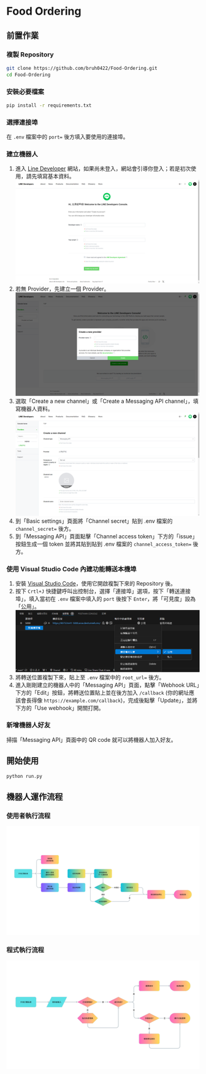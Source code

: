 # Food Ordering

## 前置作業
### 複製 Repository
```bash
git clone https://github.com/bruh0422/Food-Ordering.git
cd Food-Ordering
```

### 安裝必要檔案
```bash
pip install -r requirements.txt
```

### 選擇連接埠
在 `.env` 檔案中的 `port=` 後方填入要使用的連接埠。

### 建立機器人
1. 進入 [Line Developer](https://developers.line.biz/console/) 網站，如果尚未登入，網站會引導你登入；若是初次使用，請先填寫基本資料。
![填寫基本資料](readme_image\1.png)
2. 若無 Provider，先建立一個 Provider。
![建立 Provider](readme_image\2.png)
3. 選取「Create a new channel」或「Create a Messaging API channel」，填寫機器人資料。
![建立機器人](readme_image\3.png)
4. 到「Basic settings」頁面將「Channel secret」貼到 .env 檔案的 `channel_secret=` 後方。
5. 到「Messaging API」頁面點擊「Channel access token」下方的「issue」按鈕生成一個 token 並將其貼到貼到 .env 檔案的 `channel_access_token=` 後方。

### 使用 Visual Studio Code 內建功能轉送本機埠
1. 安裝 [Visual Studio Code](https://code.visualstudio.com/)，使用它開啟複製下來的 Repository 後。
2. 按下 `Crtl+J` 快捷鍵呼叫出控制台，選擇「連接埠」選項，按下「轉送連接埠」，填入當初在 `.env` 檔案中填入的 `port` 後按下 `Enter`，將「可見度」設為「公用」。
![轉送本機埠](readme_image\4.png)
3. 將轉送位置複製下來，貼上至 `.env` 檔案中的 `root_url=` 後方。
4. 進入剛剛建立的機器人中的「Messaging API」頁面，點擊「Webhook URL」下方的「Edit」按鈕，將轉送位置貼上並在後方加入 `/callback` (你的網址應該會長得像 `https://example.com/callback`)，完成後點擊「Update」，並將下方的「Use webhook」開關打開。

### 新增機器人好友
掃描「Messaging API」頁面中的 QR code 就可以將機器人加入好友。

## 開始使用
```bash
python run.py
```

## 機器人運作流程
### 使用者執行流程
![使用者執行流程](readme_image\使用者執行流程.png)

### 程式執行流程
![程式執行流程](readme_image\程式執行流程.png)